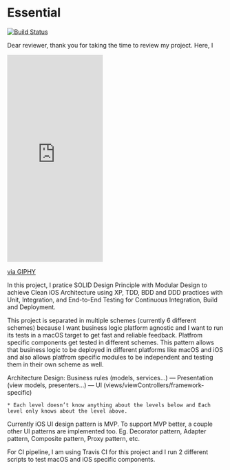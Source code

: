# Essential

[![Build Status](https://travis-ci.com/denizTutuncu/Essential.svg?branch=main)](https://travis-ci.com/denizTutuncu/Essential)

Dear reviewer, thank you for taking the time to review my project. Here, I 

<iframe src="https://giphy.com/embed/wEgKvEZ8MdEhvIXiiy" width="222" height="480" frameBorder="0" class="giphy-embed" allowFullScreen></iframe><p><a href="https://giphy.com/gifs/wEgKvEZ8MdEhvIXiiy">via GIPHY</a></p>

In this project, I pratice SOLID Design Principle with Modular Design to achieve Clean iOS Architecture using XP, TDD, BDD and DDD practices with Unit, Integration, and End-to-End Testing for Continuous Integration, Build and Deployment. 

This project is separated in multiple schemes (currently 6 different schemes) because I want business logic platform agnostic and I want to run its tests in a macOS target to get fast and reliable feedback. Platfrom specific components get tested in different schemes. This pattern allows that business logic to be deployed in different platforms like macOS and iOS and also allows platfrom specific modules to be independent and testing them in their own scheme as well. 

Architecture Design: 
	Business rules (models, services…)
	—
	Presentation (view models, presenters…)
	—
	UI (views/viewControllers/framework-specific)

	* Each level doesn’t know anything about the levels below and Each level only knows about the level above.

Currently iOS UI design pattern is MVP. To support MVP better, a couple other UI patterns are implemented too. Eg. Decorator pattern, Adapter pattern, Composite pattern, Proxy pattern, etc.

For CI pipeline, I am using Travis CI for this project and I run 2 different scripts to test macOS and iOS specific components. 
